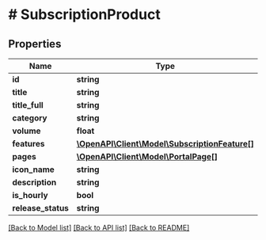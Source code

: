# # SubscriptionProduct

## Properties

Name | Type | Description | Notes
------------ | ------------- | ------------- | -------------
**id** | **string** |  |
**title** | **string** |  |
**title_full** | **string** |  |
**category** | **string** |  |
**volume** | **float** |  | [optional]
**features** | [**\OpenAPI\Client\Model\SubscriptionFeature[]**](SubscriptionFeature.md) |  |
**pages** | [**\OpenAPI\Client\Model\PortalPage[]**](PortalPage.md) |  |
**icon_name** | **string** |  |
**description** | **string** |  |
**is_hourly** | **bool** |  | [optional]
**release_status** | **string** |  | [optional]

[[Back to Model list]](../../README.md#models) [[Back to API list]](../../README.md#endpoints) [[Back to README]](../../README.md)
